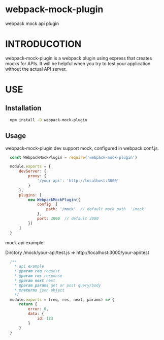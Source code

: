 # webpack-mock-plugin
webpack mock api plugin

# INTRODUCOTION
webpack-mock-plugin is a webpack plugin using express that creates mocks for APIs. It will be helpful when you try to test your application without the actual API server.

# USE
## Installation
```bash
  npm install -D webpack-mock-plugin
```
## Usage
webpack-mock-plugin dev support mock, configured in webpack.conf.js.
```js
  const WebpackMockPlugin = require('webpack-mock-plugin')

  module.exports = {
      devServer: {
          proxy: {
              '/your-api': 'http://localhost:3000'
          }
      },
      plugins: [
          new WebpackMockPlugin({
              config: {
                  path: '/mock'  // default mock path  '/mock'
              },
              port: 3000  // default 3000 
          })
      ]
  }
```
mock api example:

Dirctory /mock/your-api/test.js => http://localhost:3000/your-api/test
```js
  /**
    * api example
    * @param req request
    * @param res response
    * @param next next
    * @param params get or post query/body
    * @returns json object
    */
  module.exports = (req, res, next, params) => {
      return {
          error: 0,
          data: {
              id: 123
          }
      }
  }
```